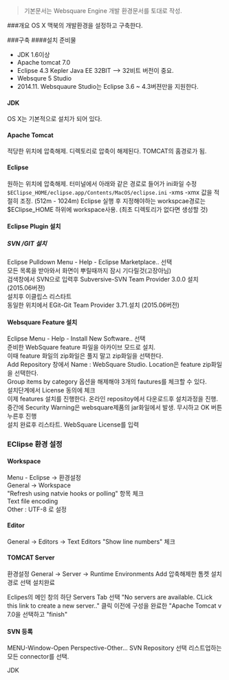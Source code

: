 > 기본문서는 Websquare Engine 개발 환경문서를 토대로 작성.

###개요
OS X 맥북의 개발환경을 설정하고 구축한다. 

###구축
####설치 준비물
* JDK 1.6이상
* Apache tomcat 7.0
* Eclipse 4.3 Kepler Java EE 32BIT --> 32비트 버전이 중요.
* Websqure 5 Studio 
* 2014.11. Websquaure Studio는 Eclipse 3.6 ~ 4.3버젼만을 지원한다.

#### JDK
OS X는 기본적으로 설치가 되어 있다. 
#### Apache Tomcat
적당한 위치에 압축해제. 디렉토리로 압축이 해제된다. TOMCAT의 홈경로가 됨.

#### Eclipse
원하는 위치에 압축해제. 터미널에서 아래와 같은 경로로 들어가 ini화일 수정
`$EClipse_HOME/eclipse.app/Contents/MacOS/eclipse.ini`
-xms -xmx 값을 적절히 조정. (512m - 1024m)
Eclipse 실행 후 지정해야하는 workspcae경로는  $EClipse_HOME 하위에 workspace사용. (최초 디렉토리가 없다면 생성할 것)

#### Eclipse Plugin 설치
##### SVN /GIT 설치
Eclipse Pulldown Menu - Help - Eclipse Marketplace..  선택  
모든 목록을 받아와서 화면이 뿌릴때까지 잠시 기다릴것(고장아님)  
검색창에서 SVN으로 입력후 Subversive-SVN Team Provider 3.0.0 설치 (2015.06버젼)  
설치후 이클립스 리스타트  
동일한 위치에서 EGit-Git Team Provider 3.71.설치 (2015.06버전)  

#### Websquare Feature 설치
Eclipse Menu - Help - Install New Software.. 선택  
준비한 WebSquare feature 파일을 아카이브 모드로 설치.  
이때 feature 화일의 zip화일은 풀지 말고 zip화일을 선택한다.  
Add Repository 창에서 Name : WebSquare Studio. Location은 feature zip화일을 선택한다.  
Group items by category 옵션을 해제해야 3개의 fautures를 체크할 수 있다.  
설치단계에서 License 동의에 체크  
이제 features 설치를 진행한다. 온라인 repositoy에서 다운로드후 설치과정을 진행.  
중간에 Security Warning은 websquare제품의 jar화일에서 발생. 무시하고 OK 버튼 누른후 진행  
설치 완료후 리스타트. WebSquare License를 입력  

### EClipse 환경 설정
#### Workspace 
Menu - Eclipse -> 환경설정  
General -> Workspace  
"Refresh using natvie hooks or polling" 항목 체크  
Text file encoding  
Other : UTF-8 로 설정  

#### Editor 
General -> Editors -> Text Editors
"Show line numbers" 체크

#### TOMCAT Server 
환경설정
General -> Server -> Runtime Environments
Add
압축해제한 톰켓 설치 경로 선택
설치완료

Eclipes의 메인 창의 하단 Servers Tab 선택
"No servers are available. CLick this link to create a new server.." 클릭
이전에 구성을 완료한 "Apache Tomcat v 7.0을 선택하고 "finish"

#### SVN 등록
MENU-Window-Open Perspective-Other...
SVN Repository 선택
리스트업하는 모든 connector를 선택.




JDK
